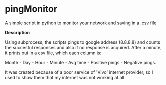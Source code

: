 # pingMonitor
A simple script in python to monitor your network and saving in a .csv file

<b> Description </b>

Using subprocess, the scripts pings to google address (8.8.8.8) and counts the succesful responses and also if no response is acquired. After a minute, it prints out in a csv file, which each column is:

Month - Day - Hour - Minute - Avg time - Positive pings - Negative pings.

It was created because of a poor service of 'Vivo' internet provider, so I used to show them that my internet was not working at all
